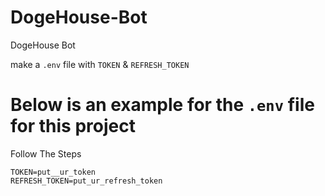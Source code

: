 # DogeHouse-Bot
DogeHouse Bot


make a `.env` file with `TOKEN` & `REFRESH_TOKEN`


# Below is an example for the `.env` file for this project

Follow The Steps

```
TOKEN=put__ur_token
REFRESH_TOKEN=put_ur_refresh_token
```
